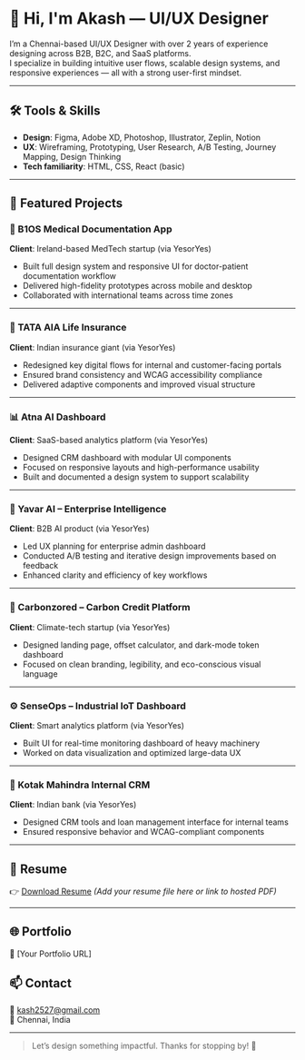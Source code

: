 # 👋 Hi, I'm Akash — UI/UX Designer

I’m a Chennai-based UI/UX Designer with over 2 years of experience designing across B2B, B2C, and SaaS platforms.  
I specialize in building intuitive user flows, scalable design systems, and responsive experiences — all with a strong user-first mindset.

---

## 🛠 Tools & Skills

- **Design**: Figma, Adobe XD, Photoshop, Illustrator, Zeplin, Notion  
- **UX**: Wireframing, Prototyping, User Research, A/B Testing, Journey Mapping, Design Thinking  
- **Tech familiarity**: HTML, CSS, React (basic)

---

## 💼 Featured Projects

### 🏥 B1OS Medical Documentation App  
**Client**: Ireland-based MedTech startup (via YesorYes)  
- Built full design system and responsive UI for doctor-patient documentation workflow  
- Delivered high-fidelity prototypes across mobile and desktop  
- Collaborated with international teams across time zones

---

### 💼 TATA AIA Life Insurance  
**Client**: Indian insurance giant (via YesorYes)  
- Redesigned key digital flows for internal and customer-facing portals  
- Ensured brand consistency and WCAG accessibility compliance  
- Delivered adaptive components and improved visual structure

---

### 📊 Atna AI Dashboard  
**Client**: SaaS-based analytics platform (via YesorYes)  
- Designed CRM dashboard with modular UI components  
- Focused on responsive layouts and high-performance usability  
- Built and documented a design system to support scalability

---

### 🧠 Yavar AI – Enterprise Intelligence  
**Client**: B2B AI product (via YesorYes)  
- Led UX planning for enterprise admin dashboard  
- Conducted A/B testing and iterative design improvements based on feedback  
- Enhanced clarity and efficiency of key workflows

---

### 🌱 Carbonzored – Carbon Credit Platform  
**Client**: Climate-tech startup (via YesorYes)  
- Designed landing page, offset calculator, and dark-mode token dashboard  
- Focused on clean branding, legibility, and eco-conscious visual language

---

### ⚙️ SenseOps – Industrial IoT Dashboard  
**Client**: Smart analytics platform (via YesorYes)  
- Built UI for real-time monitoring dashboard of heavy machinery  
- Worked on data visualization and optimized large-data UX

---

### 🏦 Kotak Mahindra Internal CRM  
**Client**: Indian bank (via YesorYes)  
- Designed CRM tools and loan management interface for internal teams  
- Ensured responsive behavior and WCAG-compliant components

---

## 📄 Resume  
👉 [Download Resume](#) *(Add your resume file here or link to hosted PDF)*

---

## 🌐 Portfolio  
🔗 [Your Portfolio URL]  

## 📫 Contact  
📧 kash2527@gmail.com  
📍 Chennai, India  

---

> Let’s design something impactful. Thanks for stopping by! 🚀
